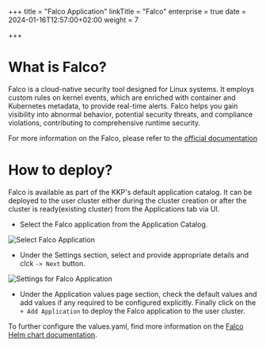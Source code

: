 +++
title = "Falco Application"
linkTitle = "Falco"
enterprise = true
date = 2024-01-16T12:57:00+02:00
weight = 7

+++

# What is Falco?

Falco is a cloud-native security tool designed for Linux systems. It employs custom rules on kernel events, which are enriched with container and Kubernetes metadata, to provide real-time alerts. Falco helps you gain visibility into abnormal behavior, potential security threats, and compliance violations, contributing to comprehensive runtime security.

For more information on the Falco, please refer to the [official documentation](https://falco.org/)

# How to deploy?

Falco is available as part of the KKP's default application catalog. 
It can be deployed to the user cluster either during the cluster creation or after the cluster is ready(existing cluster) from the Applications tab via UI.

* Select the Falco application from the Application Catalog.

![Select Falco Application](/img/kubermatic/v2.24/architecture/concepts/applications/default-applications-catalog/01-select-application-falco-app.png)

* Under the Settings section, select and provide appropriate details and clck `-> Next` button.

![Settings for Falco Application](/img/kubermatic/v2.24/architecture/concepts/applications/default-applications-catalog/02-settings-falco-app.png)

* Under the Application values page section, check the default values and add values if any required to be configured explicitly. Finally click on the `+ Add Application` to deploy the Falco application to the user cluster.

To further configure the values.yaml, find more information on the [Falco Helm chart documentation](https://github.com/falcosecurity/charts/tree/master/charts/falco).
